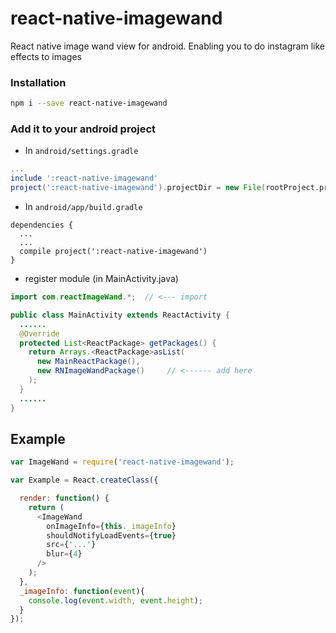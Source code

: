 # react-native-imagewand
React native image wand view for android. Enabling you to do instagram like effects to images

### Installation

```bash
npm i --save react-native-imagewand
```

### Add it to your android project

* In `android/settings.gradle`

```gradle
...
include ':react-native-imagewand'
project(':react-native-imagewand').projectDir = new File(rootProject.projectDir, '../node_modules/react-native-imagewand/android')
```

* In `android/app/build.gradle`

```
dependencies {
  ...
  ...
  compile project(':react-native-imagewand')
}
```

* register module (in MainActivity.java)

```java
import com.reactImageWand.*;  // <--- import

public class MainActivity extends ReactActivity {
  ......
  @Override
  protected List<ReactPackage> getPackages() {
    return Arrays.<ReactPackage>asList(
      new MainReactPackage(),
      new RNImageWandPackage()     // <------ add here
    );
  }
  ......
}
```

## Example
```javascript
var ImageWand = require('react-native-imagewand');

var Example = React.createClass({

  render: function() {
    return (
      <ImageWand
        onImageInfo={this._imageInfo}
        shouldNotifyLoadEvents={true}
        src={'...'}
        blur={4}
      />
    );
  },
  _imageInfo: function(event){
    console.log(event.width, event.height);
  }
});
```
